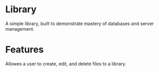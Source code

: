 # Library
A simple library, built to demonstrate mastery of 
databases and server management.

# Features
Allowes a user to create, edit, and delete files 
to a library.
